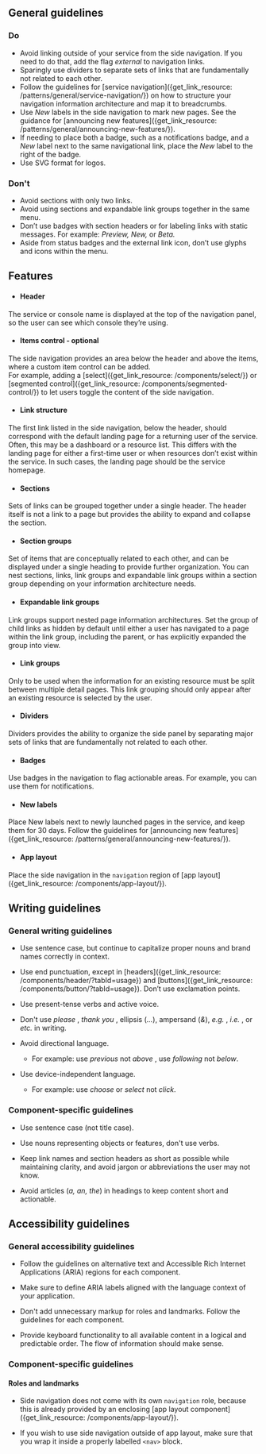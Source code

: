 ## General guidelines

### Do

  * Avoid linking outside of your service from the side navigation. If you need to do that, add the flag _external_ to navigation links.
  * Sparingly use dividers to separate sets of links that are fundamentally not related to each other. 
  * Follow the guidelines for [service navigation]({get_link_resource: /patterns/general/service-navigation/}) on how to structure your navigation information architecture and map it to breadcrumbs.
  * Use _New_ labels in the side navigation to mark new pages. See the guidance for [announcing new features]({get_link_resource: /patterns/general/announcing-new-features/}). 
  * If needing to place both a badge, such as a notifications badge, and a _New_ label next to the same navigational link, place the _New_ label to the right of the badge.
  * Use SVG format for logos.



### Don't

  * Avoid sections with only two links.
  * Avoid using sections and expandable link groups together in the same menu. 
  * Don’t use badges with section headers or for labeling links with static messages. For example: _Preview, New,_ or _Beta._
  * Aside from status badges and the external link icon, don’t use glyphs and icons within the menu.



## Features

  * #### Header

The service or console name is displayed at the top of the navigation panel, so the user can see which console they’re using. 

  * #### Items control \- optional

The side navigation provides an area below the header and above the items, where a custom item control can be added.   
For example, adding a [select]({get_link_resource: /components/select/}) or [segmented control]({get_link_resource: /components/segmented-control/}) to let users toggle the content of the side navigation.

  * #### Link structure

The first link listed in the side navigation, below the header, should correspond with the default landing page for a returning user of the service. Often, this may be a dashboard or a resource list. This differs with the landing page for either a first-time user or when resources don’t exist within the service. In such cases, the landing page should be the service homepage.

  * #### Sections

Sets of links can be grouped together under a single header. The header itself is not a link to a page but provides the ability to expand and collapse the section.

  * #### Section groups

Set of items that are conceptually related to each other, and can be displayed under a single heading to provide further organization. You can nest sections, links, link groups and expandable link groups within a section group depending on your information architecture needs.

  * #### Expandable link groups

Link groups support nested page information architectures. Set the group of child links as hidden by default until either a user has navigated to a page within the link group, including the parent, or has explicitly expanded the group into view.

  * #### Link groups

Only to be used when the information for an existing resource must be split between multiple detail pages. This link grouping should only appear after an existing resource is selected by the user.

  * #### Dividers

Dividers provides the ability to organize the side panel by separating major sets of links that are fundamentally not related to each other.

  * #### Badges

Use badges in the navigation to flag actionable areas. For example, you can use them for notifications.

  * #### New labels

Place New labels next to newly launched pages in the service, and keep them for 30 days. Follow the guidelines for [announcing new features]({get_link_resource: /patterns/general/announcing-new-features/}).

  * #### App layout

Place the side navigation in the `navigation` region of [app layout]({get_link_resource: /components/app-layout/}).




## Writing guidelines

### General writing guidelines

  * Use sentence case, but continue to capitalize proper nouns and brand names correctly in context.

  * Use end punctuation, except in [headers]({get_link_resource: /components/header/?tabId=usage}) and [buttons]({get_link_resource: /components/button/?tabId=usage}). Don’t use exclamation points.

  * Use present-tense verbs and active voice.

  * Don't use _please_ , _thank you_ , ellipsis (_..._), ampersand (_&_), _e.g._ , _i.e._ , or _etc._ in writing.

  * Avoid directional language.

    * For example: use _previous_ not _above_ , use _following_ not _below_.

  * Use device-independent language.

    * For example: use _choose_ or _select_ not _click_.




### Component-specific guidelines

  * Use sentence case (not title case).

  * Use nouns representing objects or features, don't use verbs.

  * Keep link names and section headers as short as possible while maintaining clarity, and avoid jargon or abbreviations the user may not know.

  * Avoid articles (_a, an, the_) in headings to keep content short and actionable.




## Accessibility guidelines

### General accessibility guidelines

  * Follow the guidelines on alternative text and Accessible Rich Internet Applications (ARIA) regions for each component.

  * Make sure to define ARIA labels aligned with the language context of your application.

  * Don't add unnecessary markup for roles and landmarks. Follow the guidelines for each component.

  * Provide keyboard functionality to all available content in a logical and predictable order. The flow of information should make sense.




### Component-specific guidelines

#### Roles and landmarks

  * Side navigation does not come with its own `navigation` role, because this is already provided by an enclosing [app layout component]({get_link_resource: /components/app-layout/}).

  * If you wish to use side navigation outside of app layout, make sure that you wrap it inside a properly labelled `<nav>` block.  




